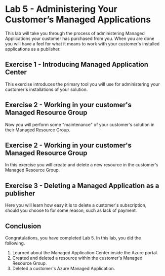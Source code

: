 # Lab 5 - Administering Your Customer’s Managed Applications

This lab will take you through the process of administering Managed Applications your customer has purchased from you. When you are done you will have a feel for what it means to work with your customer's installed applications as a publisher.

## Exercise 1 - Introducing Managed Application Center

This exercise introduces the primary tool you will use for administering your customer's installations of your solution.

## Exercise 2 - Working in your customer's Managed Resource Group

Now you will perform some "maintenance" of your customer's solution in their Managed Resource Group.

## Exercise 2 - Working in your customer's Managed Resource Group

In this exercise you will create and delete a new resource in the customer's Managed Resource Group.

## Exercise 3 - Deleting a Managed Application as a publisher

Here you will learn how easy it is to delete a customer's subscription, should you choose to for some reason, such as lack of payment.

## Conclusion

Congratulations, you have completed Lab 5. In this lab, you did the following.

1. Learned about the Managed Application Center inside the Azure portal.
2. Created and deleted a resource within the customer's Managed Resource Group.
3. Deleted a customer's Azure Managed Application.


